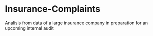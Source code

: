 # Insurance-Complaints
Analisis from data of a large insurance company in preparation for an upcoming internal audit
